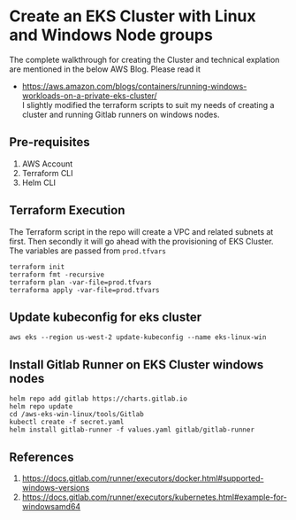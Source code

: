 # Create an EKS Cluster with Linux and Windows Node groups

The complete walkthrough for creating the Cluster and technical explation are mentioned in the below AWS Blog. Please read it
- https://aws.amazon.com/blogs/containers/running-windows-workloads-on-a-private-eks-cluster/ </br>
I slightly modified the terraform scripts to suit my needs of creating a cluster and running Gitlab runners on windows nodes.

## Pre-requisites
1. AWS Account 
2. Terraform CLI
3. Helm CLI

## Terraform Execution
The Terraform script in the repo will create a VPC and related subnets at first. Then secondly it will go ahead with the provisioning of EKS Cluster. The variables are passed from ```prod.tfvars```

```
terraform init
terraform fmt -recursive
terraform plan -var-file=prod.tfvars
terraforma apply -var-file=prod.tfvars
```

## Update kubeconfig for eks cluster
```
aws eks --region us-west-2 update-kubeconfig --name eks-linux-win
```

##  Install Gitlab Runner on EKS Cluster windows nodes

```
helm repo add gitlab https://charts.gitlab.io
helm repo update
cd /aws-eks-win-linux/tools/Gitlab
kubectl create -f secret.yaml
helm install gitlab-runner -f values.yaml gitlab/gitlab-runner
```

## References
1. https://docs.gitlab.com/runner/executors/docker.html#supported-windows-versions
2. https://docs.gitlab.com/runner/executors/kubernetes.html#example-for-windowsamd64